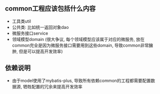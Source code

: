## common工程应该包括什么内容
* 工具类util
* 公共类: 比如统一返回对象dao
* 微服务接口service
* 领域模型domain (很大争议, 每个领域模型应该属于对应的微服务, 放在common完全是因为微服务接口需要用到这些domain, 导致common非常臃肿, 但是可以提高开发效率)  

## 依赖说明
* 由于model使用了mybatis-plus, 导致所有依赖common的工程都需要配置数据源, 牺牲配置的冗余来提高开发效率  